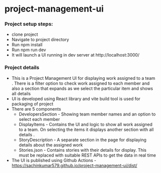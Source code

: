 # project-management-ui

### Project setup steps:
- clone project 
- Navigate to project directory 
- Run npm install
- Run npm run dev
- It will launch a UI running in dev server at http://localhost:3000/

### Project details
- This is a Project Management UI for displaying work assigned to a team . There is a filter option to check work assigned to each member and also a section
  that expands as we select the particular item and shows all details
- UI is developed using React library and vite build tool is used for packaging of project  
- There are 5 components 
  - DevelopersSection - Showing team member names and an option to select each member   
  - DisplayItems - Contains the UI and logic to show all work assigned to a team. On selecting the items it displays another section with all details . 
  - StoryDescription - A separate section in the page for displaying details about the assigned work   
  - Stories.json - Contains stories with their details for display. This must be replaced with suitable REST APIs to get the data in real time  
- The UI is published using Github Actions - https://sachinkumar579.github.io/project-management-ui/dist/ 
